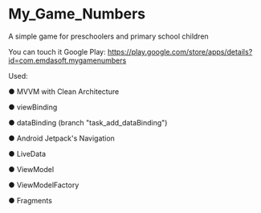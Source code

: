 # My_Game_Numbers

A simple game for preschoolers and primary school children 

You can touch it Google Play: https://play.google.com/store/apps/details?id=com.emdasoft.mygamenumbers

Used: 

● MVVM with Clean Architecture

● viewBinding

● dataBinding (branch "task_add_dataBinding")

● Android Jetpack's Navigation

● LiveData

● ViewModel

● ViewModelFactory

● Fragments

